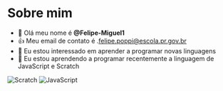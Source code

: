 # Sobre mim
- 👋 Olá meu nome é **@Felipe-Miguel1**
- :+1: Meu email de contato é .[felipe.poppi@escola.pr.gov.br](estudante.alura@gmail.com)
- 👀 Eu estou interessado em aprender a programar novas linguagens
- 🌱 Eu estou aprendendo a programar recentemente a linguagem de JavaScript e Scratch

![Scratch](https://img.shields.io/badge/Scratch-4D97FF?style=for-the-badge&logo=Scratch&logoColor=white)
![JavaScript](https://img.shields.io/badge/JavaScript-323330?style=for-the-badge&logo=javascript&logoColor=F7DF1E)

